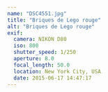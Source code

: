 ```yaml
---
name: "DSC4551.jpg"
title: "Briques de Lego rouge"
alt: "Briques de Lego rouge"
exif:
  camera: NIKON D80
  iso: 800
  shutter_speed: 1/250
  aperture: 8.0
  focal_length: 50.0
  location: New York City, USA
  date: 2015-06-17 14:47:17
---
```

